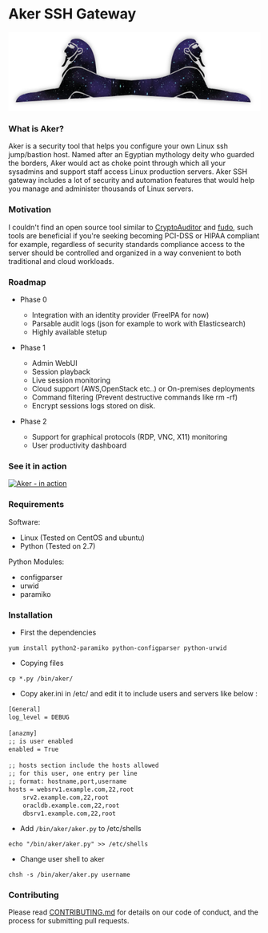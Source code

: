 # Aker SSH Gateway
![alt text](aker_logo.png "Aker")


### What is Aker?
Aker is a security tool that helps you configure your own Linux ssh jump/bastion host. Named after an Egyptian mythology deity who guarded the borders, Aker would act as choke point through which all your sysadmins and support staff access Linux production servers. Aker SSH gateway includes a lot of security and automation features that would help you manage and administer thousands of Linux servers.  


### Motivation
I couldn't find an open source tool similar to [CryptoAuditor](https://www.ssh.com/products/cryptoauditor/) and [fudo](http://www.wheelsystems.com/en/products/wheel-fudo-psm/), such tools  are beneficial if you're seeking becoming PCI-DSS or HIPAA compliant for example, regardless of security standards compliance access to the server should be controlled and organized in a way convenient to both traditional and cloud workloads.


### Roadmap
* Phase 0
  * Integration with an identity provider (FreeIPA for now)
  * Parsable audit logs (json for example to work with Elasticsearch)
  * Highly available stetup

* Phase 1
  * Admin WebUI
  * Session playback
  * Live session monitoring
  * Cloud support (AWS,OpenStack etc..) or On-premises deployments
  * Command filtering (Prevent destructive commands like rm -rf)
  * Encrypt sessions logs stored on disk.
  
* Phase 2
  * Support for graphical protocols (RDP, VNC, X11) monitoring
  * User productivity dashboard 
  
  
### See it in action
[![Aker - in action](https://i1.ytimg.com/vi/O-boM3LbVT4/hqdefault.jpg)](https://www.youtube.com/watch?v=O-boM3LbVT4)


### Requirements
Software:
- Linux (Tested on CentOS and ubuntu)
- Python (Tested on 2.7)
    
Python Modules:
- configparser
- urwid
- paramiko


### Installation
* First the dependencies 
~~~
yum install python2-paramiko python-configparser python-urwid
~~~

* Copying files
```
cp *.py /bin/aker/
```

* Copy aker.ini in /etc/ and edit it to include users and servers like below :
```
[General] 
log_level = DEBUG

[anazmy]
;; is user enabled
enabled = True

;; hosts section include the hosts allowed
;; for this user, one entry per line 
;; format: hostname,port,username
hosts = websrv1.example.com,22,root
	srv2.example.com,22,root
	oracldb.example.com,22,root
	dbsrv1.example.com,22,root

```

* Add `/bin/aker/aker.py` to /etc/shells 
```
echo "/bin/aker/aker.py" >> /etc/shells 
```

* Change user shell to aker
```
chsh -s /bin/aker/aker.py username
```

### Contributing
Please read [CONTRIBUTING.md](CONTRIBUTING.md) for details on our code of conduct, and the process for submitting pull requests.
